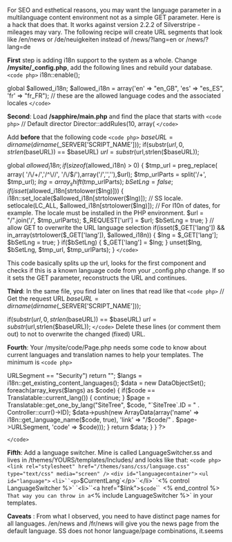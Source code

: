 For SEO and esthetical reasons, you may want the language parameter in a multilanguage content environment not as a
simple GET parameter. Here is a hack that does that. It works against version 2.2.2 of Silverstripe - mileages may vary.
The following recipe will create URL segments that look like /en/news or /de/neuigkeiten instead of /news/?lang=en or
/news/?lang=de

**First** step is adding i18n support to the system as a whole. Change **/mysite/_config.php**, add the following lines
and rebuild your database.`<code php>`
i18n::enable();

global $allowed_i18n;
$allowed_i18n = array('en' => "en_GB", 'es' => "es_ES", 'fr' => "fr_FR"); // these are the allowed language codes and
the associated locales
`</code>`


**Second**: Load **/sapphire/main.php** and find the place that starts with `<code php>`
// Default director
Director::addRules(10, array(
`</code>`

Add __before__ that the following code `<code php>`
$baseURL = dirname(dirname($_SERVER['SCRIPT_NAME']));
if(substr($url,0,strlen($baseURL)) == $baseURL) $url = substr($url,strlen($baseURL));

global $allowed_i18n;
if(sizeof($allowed_i18n) > 0) {
    $tmp_url = preg_replace( array( '/\/+/','/^\//', '/\/$/'),array('/','',''),$url);
    $tmp_urlParts = split('/+', $tmp_url);
    $lng = array_shift($tmp_urlParts);
    $bSetLng = false;
    if(isset($allowed_i18n[strtolower($lng)])) {
    i18n::set_locale($allowed_i18n[strtolower($lng)]); // SS locale.
    setlocale(LC_ALL, $allowed_i18n[strtolower($lng)]); // For l10n of dates, for example. The locale must be installed
in the PHP environment.
    $url = "/".join('/', $tmp_urlParts);
    $_REQUEST['url']  = $url;
    $bSetLng = true;
    }
    // allow GET to overwrite the URL language selection
    if(isset($_GET['lang']) && in_array(strtolower($_GET['lang']), $allowed_i18n)) {
    $lng = $_GET['lang'];
    $bSetLng = true;
    }
    if($bSetLng) {
    $_GET['lang'] = $lng;
    }
    unset($lng, $bSetLng, $tmp_url, $tmp_urlParts);
}
`</code>`

This code basically splits up the url, looks for the first component and checks if this is a known language code from
your _config.php change. If so it sets the GET parameter, reconstructs the URL and continues.


**Third**: In the same file, you find later on lines that read like that `<code php>`
// Get the request URL
$baseURL = dirname(dirname($_SERVER['SCRIPT_NAME']));

if(substr($url,0,strlen($baseURL)) == $baseURL) $url = substr($url,strlen($baseURL));
`</code>`
Delete these lines (or comment them out) to not to overwrite the changed (fixed) URL.


**Fourth**: Your /mysite/code/Page.php needs some code to know about current languages and translation names to help
your templates. The minimum is `<code php>`
<?php

class Page extends SiteTree {
    static $db = array(
    );
    static $has_one = array(
    );
    function CurrentLang() {
        return (Translatable::current_lang()) ? Translatable::current_lang() : 'en';
    }
}

class Page_Controller extends ContentController {
    function init() {
        parent::init();

        Requirements::themedCSS("layout");
        Requirements::themedCSS("typography");
        Requirements::themedCSS("form");
    }
    function LanguageSwitcher() {
        if($this->URLSegment == "Security") return "";
        $langs = i18n::get_existing_content_languages();
        $data = new DataObjectSet();
        foreach(array_keys($langs) as $code) {
                if($code == Translatable::current_lang()) {
                        continue;
                }
                $page = Translatable::get_one_by_lang("SiteTree", $code, "`SiteTree`.ID = " . Controller::curr()->ID);
                $data->push(new ArrayData(array('name' => i18n::get_language_name($code, true),
                                                'link' => "/$code/" . $page->URLSegment,
                                                'code' => $code)));
        }
        return $data;
    }
}
?>
`</code>`


**Fifth**: Add a language switcher. Mine is called LanguageSwitcher.ss and lives in /themes/YOURS/templates/Includes/
and looks like that: `<code php>`
`<link rel="stylesheet" href="/themes/sans/css/language.css" type="text/css" media="screen" />`
`<div id="languagecontainer">`
    `<ul id="language">`
    `<li>``<p>`$CurrentLang`</p>``</li>`
    `<% control LanguageSwitcher %>`
      `<li>``<a href="$link">`$code`</a>``</li>`
    `<% end_control %>`
    `</ul>`
`</div>`
`</code>`
That way you can throw in a `<% include LanguageSwitcher %>` in your templates.

**Caveats** : From what I observed, you need to have distinct page names for all languages. /en/news and /fr/news will
give you the news page from the default language. SS does not honor language/page combinations, it.seems
